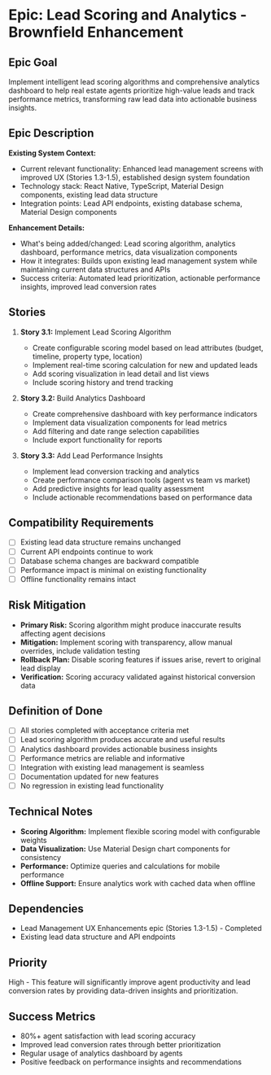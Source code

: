 # Epic: Lead Scoring and Analytics - Brownfield Enhancement

## Epic Goal

Implement intelligent lead scoring algorithms and comprehensive analytics dashboard to help real estate agents prioritize high-value leads and track performance metrics, transforming raw lead data into actionable business insights.

## Epic Description

**Existing System Context:**

- Current relevant functionality: Enhanced lead management screens with improved UX (Stories 1.3-1.5), established design system foundation
- Technology stack: React Native, TypeScript, Material Design components, existing lead data structure
- Integration points: Lead API endpoints, existing database schema, Material Design components

**Enhancement Details:**

- What's being added/changed: Lead scoring algorithm, analytics dashboard, performance metrics, data visualization components
- How it integrates: Builds upon existing lead management system while maintaining current data structures and APIs
- Success criteria: Automated lead prioritization, actionable performance insights, improved lead conversion rates

## Stories

1. **Story 3.1:** Implement Lead Scoring Algorithm
   - Create configurable scoring model based on lead attributes (budget, timeline, property type, location)
   - Implement real-time scoring calculation for new and updated leads
   - Add scoring visualization in lead detail and list views
   - Include scoring history and trend tracking

2. **Story 3.2:** Build Analytics Dashboard
   - Create comprehensive dashboard with key performance indicators
   - Implement data visualization components for lead metrics
   - Add filtering and date range selection capabilities
   - Include export functionality for reports

3. **Story 3.3:** Add Lead Performance Insights
   - Implement lead conversion tracking and analytics
   - Create performance comparison tools (agent vs team vs market)
   - Add predictive insights for lead quality assessment
   - Include actionable recommendations based on performance data

## Compatibility Requirements

- [ ] Existing lead data structure remains unchanged
- [ ] Current API endpoints continue to work
- [ ] Database schema changes are backward compatible
- [ ] Performance impact is minimal on existing functionality
- [ ] Offline functionality remains intact

## Risk Mitigation

- **Primary Risk:** Scoring algorithm might produce inaccurate results affecting agent decisions
- **Mitigation:** Implement scoring with transparency, allow manual overrides, include validation testing
- **Rollback Plan:** Disable scoring features if issues arise, revert to original lead display
- **Verification:** Scoring accuracy validated against historical conversion data

## Definition of Done

- [ ] All stories completed with acceptance criteria met
- [ ] Lead scoring algorithm produces accurate and useful results
- [ ] Analytics dashboard provides actionable business insights
- [ ] Performance metrics are reliable and informative
- [ ] Integration with existing lead management is seamless
- [ ] Documentation updated for new features
- [ ] No regression in existing lead functionality

## Technical Notes

- **Scoring Algorithm:** Implement flexible scoring model with configurable weights
- **Data Visualization:** Use Material Design chart components for consistency
- **Performance:** Optimize queries and calculations for mobile performance
- **Offline Support:** Ensure analytics work with cached data when offline

## Dependencies

- Lead Management UX Enhancements epic (Stories 1.3-1.5) - Completed
- Existing lead data structure and API endpoints

## Priority

High - This feature will significantly improve agent productivity and lead conversion rates by providing data-driven insights and prioritization.

## Success Metrics

- 80%+ agent satisfaction with lead scoring accuracy
- Improved lead conversion rates through better prioritization
- Regular usage of analytics dashboard by agents
- Positive feedback on performance insights and recommendations